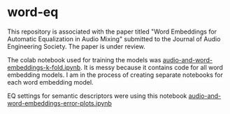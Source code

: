 # word-eq
This repository is associated with the paper titled "Word Embeddings for Automatic Equalization in Audio Mixing" submitted to the Journal of Audio Engineering Society. The paper is under review.


The colab notebook used for training the models was [audio-and-word-embeddings-k-fold.ipynb](https://github.com/satvik-venkatesh/word-eq/blob/main/audio-and-word-embeddings-k-fold.ipynb). It is messy because it contains code for all word embedding models. I am in the process of creating separate notebooks for each word embedding model. 

EQ settings for semantic descriptors were using this notebook [audio-and-word-embeddings-error-plots.ipynb](https://github.com/satvik-venkatesh/word-eq/blob/main/audio-and-word-embeddings-error-plots.ipynb)
